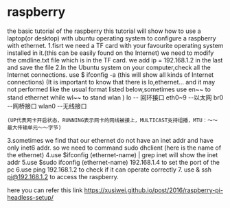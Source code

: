 # raspberry
the basic tutorial of the raspberry
this tutorial will show how to use a laptop(or desktop) with ubuntu operating system to configure a raspberry with ethernet.
1.fisrt we need a TF card with your favourite operating system installed in it.(this can be easily found on the Internet)
we need to modify the cmdline.txt file which is in the TF card.
we add ip = 192.168.1.2 in the last and save the file
2.In the Ubuntu system on your computer,check all the Internet connections.
    use   $ ifconfig -a    (this will show all kinds of Internet connections)
    (It is important to know that there is lo,ethernet... and it may not performed like the usual format listed below,sometimes use en~~ to stand ethernet while wl~~ to stand wlan )
    lo  -- 回环接口
    eth0~9  --以太网
    br0 --网桥接口
    wlan0 --无线接口
    
    (UP代表网卡开启状态，RUNNING表示网卡的网线被接上，MULTICAST支持组播，MTU：～～ 最大传输单元～～字节)
3.sometimes we find that our ethernet do not have an    inet addr and have only inet6 addr.
so we need to command
sudo dhclient (here is the name of the ethernet)
4.use $ifconfig (ethernet-name) | grep inet
will show the inet addr
5.use $sudo ifconfig (ethernet-name) 192.168.1.4
to set the port of the pc
6.use 
ping 192.168.1.2
to check if it can operate correctly
7. use & ssh pi@192.168.1.2 
to access the raspberry.

here you can refer this link 
https://xusiwei.github.io/post/2016/raspberry-pi-headless-setup/



    
    

